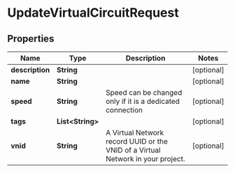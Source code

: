 

# UpdateVirtualCircuitRequest


## Properties

| Name | Type | Description | Notes |
|------------ | ------------- | ------------- | -------------|
|**description** | **String** |  |  [optional] |
|**name** | **String** |  |  [optional] |
|**speed** | **String** | Speed can be changed only if it is a dedicated connection |  [optional] |
|**tags** | **List&lt;String&gt;** |  |  [optional] |
|**vnid** | **String** | A Virtual Network record UUID or the VNID of a Virtual Network in your project. |  [optional] |



